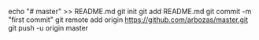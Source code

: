 echo "# master" >> README.md
git init
git add README.md
git commit -m "first commit"
git remote add origin https://github.com/arbozas/master.git
git push -u origin master
